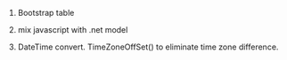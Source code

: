 1. Bootstrap table

2. mix javascript with .net model

3. DateTime convert. TimeZoneOffSet() to eliminate time zone difference.